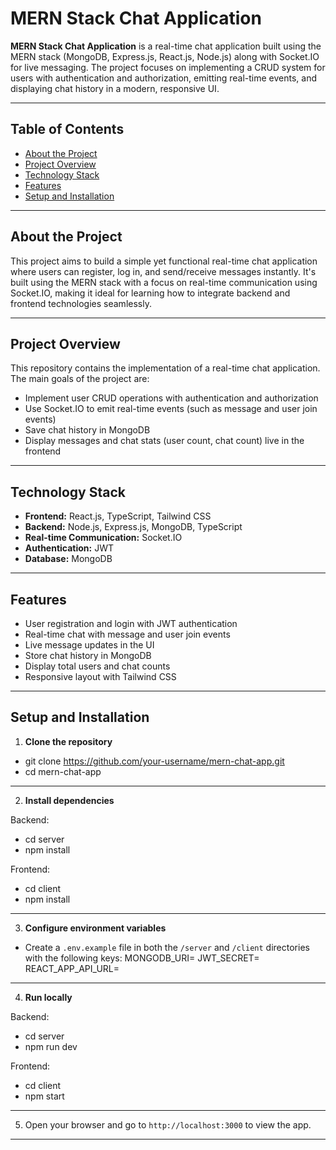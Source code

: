 # MERN Stack Chat Application

**MERN Stack Chat Application** is a real-time chat application built using the MERN stack (MongoDB, Express.js, React.js, Node.js) along with Socket.IO for live messaging. The project focuses on implementing a CRUD system for users with authentication and authorization, emitting real-time events, and displaying chat history in a modern, responsive UI.

---

## Table of Contents

- [About the Project](#about-the-project)
- [Project Overview](#project-overview)
- [Technology Stack](#technology-stack)
- [Features](#features)
- [Setup and Installation](#setup-and-installation)


---

## About the Project

This project aims to build a simple yet functional real-time chat application where users can register, log in, and send/receive messages instantly. It's built using the MERN stack with a focus on real-time communication using Socket.IO, making it ideal for learning how to integrate backend and frontend technologies seamlessly.

---

## Project Overview

This repository contains the implementation of a real-time chat application. The main goals of the project are:

- Implement user CRUD operations with authentication and authorization
- Use Socket.IO to emit real-time events (such as message and user join events)
- Save chat history in MongoDB
- Display messages and chat stats (user count, chat count) live in the frontend

---

## Technology Stack

- **Frontend:** React.js, TypeScript, Tailwind CSS
- **Backend:** Node.js, Express.js, MongoDB, TypeScript
- **Real-time Communication:** Socket.IO
- **Authentication:** JWT
- **Database:** MongoDB

---

## Features

- User registration and login with JWT authentication
- Real-time chat with message and user join events
- Live message updates in the UI
- Store chat history in MongoDB
- Display total users and chat counts
- Responsive layout with Tailwind CSS

---

## Setup and Installation

1. **Clone the repository**
- git clone https://github.com/your-username/mern-chat-app.git
- cd mern-chat-app
 ---
2. **Install dependencies**

 Backend:
  - cd server
  - npm install

 Frontend:
  - cd client
  - npm install
---

3. **Configure environment variables**

- Create a `.env.example` file in both the `/server` and `/client` directories with the following keys:
MONGODB_URI=
JWT_SECRET=
REACT_APP_API_URL=
---

4. **Run locally**

Backend:
- cd server
- npm run dev

Frontend:
- cd client
- npm start
---
5. Open your browser and go to `http://localhost:3000` to view the app.

---

